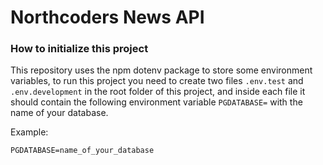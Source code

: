 # Northcoders News API

### How to initialize this project

This repository uses the npm dotenv package to store some environment variables, to run this project you need to create two files `.env.test` and `.env.development` in the root folder of this project, and inside each file it should contain the following environment variable `PGDATABASE=` with the name of your database.

Example:

`PGDATABASE=name_of_your_database`
